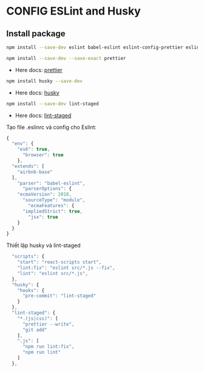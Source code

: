 # CONFIG ESLint and Husky

## Install package

```bash
npm install --save-dev eslint babel-eslint eslint-config-prettier eslint-config-airbnb-base eslint-plugin-react eslint-plugin-prettier
```

```bash
npm install --save-dev --save-exact prettier
```

- Here docs: [prettier](https://prettier.io/docs/en/install.html)

```bash
npm install husky --save-dev
```

- Here docs: [husky](https://typicode.github.io/husky/#/)

```bash
npm install --save-dev lint-staged
```

- Here docs: [lint-staged](https://github.com/okonet/lint-staged#readme)

Tạo file .eslinrc và config cho Eslint:

```js
{
  "env": {
    "es6": true,
      "browser": true
    },
  "extends": [
    "airbnb-base"
  ],
    "parser": "babel-eslint",
      "parserOptions": {
    "ecmaVersion": 2018,
      "sourceType": "module",
        "ecmaFeatures": {
      "impliedStrict": true,
        "jsx": true
    }
  }
}
```

Thiết lập husky và lint-staged

```js
  "scripts": {
    "start": "react-scripts start",
    "lint:fix": "eslint src/*.js --fix",
    "lint": "eslint src/*.js",
  },
  "husky": {
    "hooks": {
      "pre-commit": "lint-staged"
    }
  },
  "lint-staged": {
    "*.(js|css)": [
      "prettier --write",
      "git add"
    ],
    ".js": [
      "npm run lint:fix",
      "npm run lint"
    ]
  },
```
